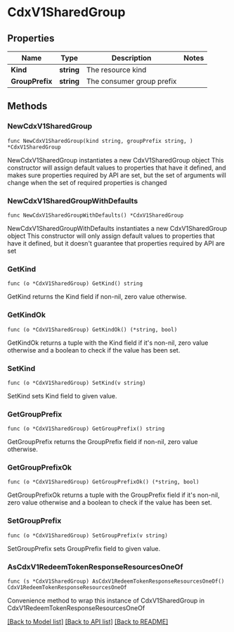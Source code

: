 # CdxV1SharedGroup

## Properties

Name | Type | Description | Notes
------------ | ------------- | ------------- | -------------
**Kind** | **string** | The resource kind | 
**GroupPrefix** | **string** | The consumer group prefix | 

## Methods

### NewCdxV1SharedGroup

`func NewCdxV1SharedGroup(kind string, groupPrefix string, ) *CdxV1SharedGroup`

NewCdxV1SharedGroup instantiates a new CdxV1SharedGroup object
This constructor will assign default values to properties that have it defined,
and makes sure properties required by API are set, but the set of arguments
will change when the set of required properties is changed

### NewCdxV1SharedGroupWithDefaults

`func NewCdxV1SharedGroupWithDefaults() *CdxV1SharedGroup`

NewCdxV1SharedGroupWithDefaults instantiates a new CdxV1SharedGroup object
This constructor will only assign default values to properties that have it defined,
but it doesn't guarantee that properties required by API are set

### GetKind

`func (o *CdxV1SharedGroup) GetKind() string`

GetKind returns the Kind field if non-nil, zero value otherwise.

### GetKindOk

`func (o *CdxV1SharedGroup) GetKindOk() (*string, bool)`

GetKindOk returns a tuple with the Kind field if it's non-nil, zero value otherwise
and a boolean to check if the value has been set.

### SetKind

`func (o *CdxV1SharedGroup) SetKind(v string)`

SetKind sets Kind field to given value.


### GetGroupPrefix

`func (o *CdxV1SharedGroup) GetGroupPrefix() string`

GetGroupPrefix returns the GroupPrefix field if non-nil, zero value otherwise.

### GetGroupPrefixOk

`func (o *CdxV1SharedGroup) GetGroupPrefixOk() (*string, bool)`

GetGroupPrefixOk returns a tuple with the GroupPrefix field if it's non-nil, zero value otherwise
and a boolean to check if the value has been set.

### SetGroupPrefix

`func (o *CdxV1SharedGroup) SetGroupPrefix(v string)`

SetGroupPrefix sets GroupPrefix field to given value.



### AsCdxV1RedeemTokenResponseResourcesOneOf

`func (s *CdxV1SharedGroup) AsCdxV1RedeemTokenResponseResourcesOneOf() CdxV1RedeemTokenResponseResourcesOneOf`

Convenience method to wrap this instance of CdxV1SharedGroup in CdxV1RedeemTokenResponseResourcesOneOf

[[Back to Model list]](../README.md#documentation-for-models) [[Back to API list]](../README.md#documentation-for-api-endpoints) [[Back to README]](../README.md)


